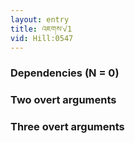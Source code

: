 ```yaml
---
layout: entry
title: འཇགས་√1
vid: Hill:0547
---
```

### Dependencies (N = 0)


### Two overt arguments


### Three overt arguments
